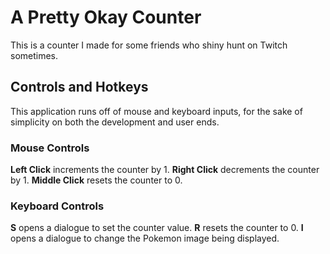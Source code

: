 # A Pretty Okay Counter

This is a counter I made for some friends who shiny hunt on Twitch sometimes.

## Controls and Hotkeys

This application runs off of mouse and keyboard inputs, for the sake of simplicity on both the development and user ends.

### Mouse Controls

**Left Click** increments the counter by 1.
**Right Click** decrements the counter by 1.
**Middle Click** resets the counter to 0.

### Keyboard Controls

**S** opens a dialogue to set the counter value.
**R** resets the counter to 0.
**I** opens a dialogue to change the Pokemon image being displayed.

